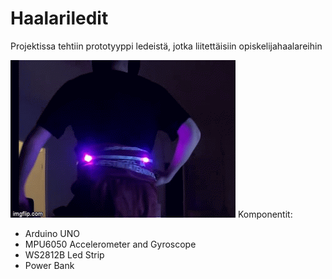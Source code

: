 # Haalariledit
Projektissa tehtiin prototyyppi ledeistä, jotka liitettäisiin opiskelijahaalareihin

![](4xb5m8.gif)
Komponentit:
- Arduino UNO
- MPU6050 Accelerometer and Gyroscope
- WS2812B Led Strip
- Power Bank
